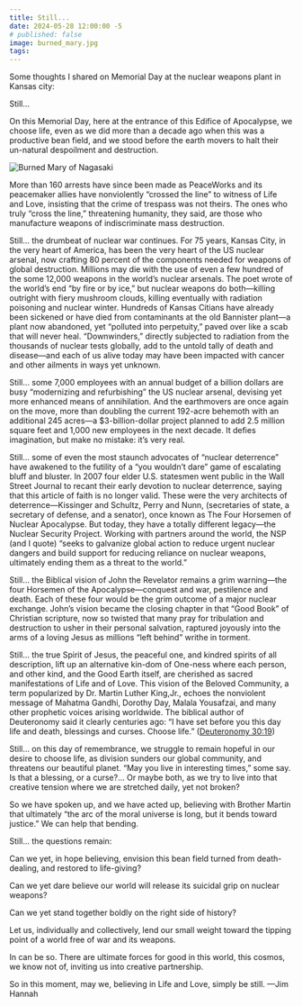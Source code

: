 ```yaml
---
title: Still...
date: 2024-05-28 12:00:00 -5
# published: false
image: burned_mary.jpg
tags:
---
```

Some thoughts I shared on Memorial Day at the nuclear weapons plant in Kansas city:

Still…

On this Memorial Day, here at the entrance of this Edifice of Apocalypse, we
choose life, even as we did more than a decade ago when this was a productive
bean field, and we stood before the earth movers to halt their un-natural
despoilment and destruction.
<!-- excerpt -->
<img src="{{image}}" alt="Burned Mary of Nagasaki">

More than 160 arrests have since been made as PeaceWorks and its peacemaker
allies have nonviolently “crossed the line” to witness of Life and Love,
insisting that the crime of trespass was not theirs. The ones who truly “cross
the line,” threatening humanity, they said, are those who manufacture weapons
of indiscriminate mass destruction.

Still… the drumbeat of nuclear war continues. For 75 years, Kansas City, in the
very heart of America, has been the very heart of the US nuclear arsenal, now
crafting 80 percent of the components needed for weapons of global destruction.
Millions may die with the use of even a few hundred of the some 12,000 weapons
in the world’s nuclear arsenals. The poet wrote of the world’s end “by fire or
by ice,” but nuclear weapons do both—killing outright with fiery mushroom
clouds, killing eventually with radiation poisoning and nuclear winter.
Hundreds of Kansas Citians have already been sickened or have died from
contaminants at the old Bannister plant—a plant now abandoned, yet “polluted
into perpetuity,” paved over like a scab that will never heal. “Downwinders,”
directly subjected to radiation from the thousands of nuclear tests globally,
add to the untold tally of death and disease—and each of us alive today may
have been impacted with cancer and other ailments in ways yet unknown.

Still… some 7,000 employees with an annual budget of a billion dollars are busy
“modernizing and refurbishing” the US nuclear arsenal, devising yet more
enhanced means of annihilation. And the earthmovers are once again on the move,
more than doubling the current 192-acre behemoth with an additional 245 acres—a
$3-billion-dollar project planned to add 2.5 million square feet and 1,000 new
employees in the next decade. It defies imagination, but make no mistake: it’s
very real.

Still… some of even the most staunch advocates of “nuclear deterrence” have
awakened to the futility of a “you wouldn’t dare” game of escalating bluff and
bluster. In 2007 four elder U.S. statesmen went public in the Wall Street
Journal to recant their early devotion to nuclear deterrence, saying that this
article of faith is no longer valid. These were the very architects of
deterrence—Kissinger and Schultz, Perry and Nunn, (secretaries of state, a
secretary of defense, and a senator), once known as The Four Horsemen of
Nuclear Apocalypse. But today, they have a totally different legacy—the Nuclear
Security Project. Working with partners around the world, the NSP (and I quote)
“seeks to galvanize global action to reduce urgent nuclear dangers and build
support for reducing reliance on nuclear weapons, ultimately ending them as a
threat to the world.”

Still… the Biblical vision of John the Revelator remains a grim warning—the
four Horsemen of the Apocalypse—conquest and war, pestilence and death. Each of
these four would be the grim outcome of a major nuclear exchange. John’s vision
became the closing chapter in that “Good Book” of Christian scripture, now so
twisted that many pray for tribulation and destruction to usher in their
personal salvation, raptured joyously into the arms of a loving Jesus as
millions “left behind” writhe in torment. 

Still… the true Spirit of Jesus, the peaceful one, and kindred spirits of all
description, lift up an alternative kin-dom of One-ness where each person, and
other kind, and the Good Earth itself, are cherished as sacred manifestations
of Life and of Love. This vision of the Beloved Community, a term popularized
by Dr. Martin Luther King,Jr., echoes the nonviolent message of Mahatma Gandhi,
Dorothy Day, Malala Yousafzai, and many other prophetic voices arising
worldwide. The biblical author of Deuteronomy said it clearly centuries ago: “I
have set before you this day life and death, blessings and curses. Choose
life.” ([Deuteronomy 30:19](https://www.biblegateway.com/verse/EN/Deuteronomy%2030%3A19))

Still… on this day of remembrance, we struggle to remain hopeful in our desire
to choose life, as division sunders our global community, and threatens our
beautiful planet. “May you live in interesting times,” some say. Is that a
blessing, or a curse?… Or maybe both, as we try to live into that creative
tension where we are stretched daily, yet not broken? 

So we have spoken up, and we have acted up, believing with Brother Martin that
ultimately “the arc of the moral universe is long, but it bends toward
justice.” We can help that bending. 

Still… the questions remain: 

Can we yet, in hope believing, envision this bean field turned from
death-dealing, and restored to life-giving? 

Can we yet dare believe our world will release its suicidal grip on nuclear weapons? 

Can we yet stand together boldly on the right side of history? 

Let us, individually and collectively, lend our small weight toward the tipping
point of a world free of war and its weapons. 

In can be so. There are ultimate forces for good in this world, this cosmos,
we know not of, inviting us into creative partnership. 

So in this moment, may we, believing in Life and Love, simply be still.   —Jim Hannah

